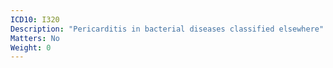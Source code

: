 ```yaml
---
ICD10: I320
Description: "Pericarditis in bacterial diseases classified elsewhere"
Matters: No
Weight: 0
---
```

